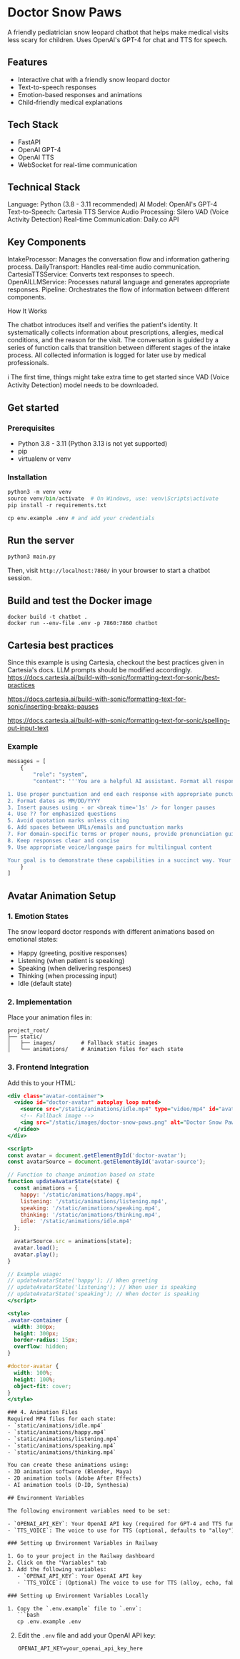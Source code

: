 # Doctor Snow Paws

A friendly pediatrician snow leopard chatbot that helps make medical visits less scary for children. Uses OpenAI's GPT-4 for chat and TTS for speech.

## Features
- Interactive chat with a friendly snow leopard doctor
- Text-to-speech responses
- Emotion-based responses and animations
- Child-friendly medical explanations

## Tech Stack
- FastAPI
- OpenAI GPT-4
- OpenAI TTS
- WebSocket for real-time communication

## Technical Stack

Language: Python (3.8 - 3.11 recommended)
AI Model: OpenAI's GPT-4
Text-to-Speech: Cartesia TTS Service
Audio Processing: Silero VAD (Voice Activity Detection)
Real-time Communication: Daily.co API

## Key Components

IntakeProcessor: Manages the conversation flow and information gathering process.
DailyTransport: Handles real-time audio communication.
CartesiaTTSService: Converts text responses to speech.
OpenAILLMService: Processes natural language and generates appropriate responses.
Pipeline: Orchestrates the flow of information between different components.

How It Works

The chatbot introduces itself and verifies the patient's identity.
It systematically collects information about prescriptions, allergies, medical conditions, and the reason for the visit.
The conversation is guided by a series of function calls that transition between different stages of the intake process.
All collected information is logged for later use by medical professionals.

ℹ️ The first time, things might take extra time to get started since VAD (Voice Activity Detection) model needs to be downloaded.

## Get started

### Prerequisites
- Python 3.8 - 3.11 (Python 3.13 is not yet supported)
- pip
- virtualenv or venv

### Installation

```python
python3 -m venv venv
source venv/bin/activate  # On Windows, use: venv\Scripts\activate
pip install -r requirements.txt

cp env.example .env # and add your credentials
```


## Run the server

```bash
python3 main.py
```

Then, visit `http://localhost:7860/` in your browser to start a chatbot session.

## Build and test the Docker image

```
docker build -t chatbot .
docker run --env-file .env -p 7860:7860 chatbot
```
## Cartesia best practices

Since this example is using Cartesia, checkout the best practices given in Cartesia's docs. LLM prompts should be modified accordingly.
<https://docs.cartesia.ai/build-with-sonic/formatting-text-for-sonic/best-practices>

<https://docs.cartesia.ai/build-with-sonic/formatting-text-for-sonic/inserting-breaks-pauses>

<https://docs.cartesia.ai/build-with-sonic/formatting-text-for-sonic/spelling-out-input-text>
### Example
```python
messages = [
    {
        "role": "system",
        "content": '''You are a helpful AI assistant. Format all responses following these guidelines:

1. Use proper punctuation and end each response with appropriate punctuation
2. Format dates as MM/DD/YYYY
3. Insert pauses using - or <break time='1s' /> for longer pauses
4. Use ?? for emphasized questions
5. Avoid quotation marks unless citing
6. Add spaces between URLs/emails and punctuation marks
7. For domain-specific terms or proper nouns, provide pronunciation guidance in [brackets]
8. Keep responses clear and concise
9. Use appropriate voice/language pairs for multilingual content

Your goal is to demonstrate these capabilities in a succinct way. Your output will be converted to audio, so maintain natural communication flow. Respond creatively and helpfully, but keep responses brief. Start by introducing yourself.'''
    }
]
```

## Avatar Animation Setup

### 1. Emotion States
The snow leopard doctor responds with different animations based on emotional states:
- Happy (greeting, positive responses)
- Listening (when patient is speaking)
- Speaking (when delivering responses)
- Thinking (when processing input)
- Idle (default state)

### 2. Implementation
Place your animation files in:
```
project_root/
├── static/
│   ├── images/        # Fallback static images
│   └── animations/    # Animation files for each state
```

### 3. Frontend Integration
Add this to your HTML:

```html:static/index.html
<div class="avatar-container">
  <video id="doctor-avatar" autoplay loop muted>
    <source src="/static/animations/idle.mp4" type="video/mp4" id="avatar-source">
    <!-- Fallback image -->
    <img src="/static/images/doctor-snow-paws.png" alt="Doctor Snow Paws">
  </video>
</div>

<script>
const avatar = document.getElementById('doctor-avatar');
const avatarSource = document.getElementById('avatar-source');

// Function to change animation based on state
function updateAvatarState(state) {
  const animations = {
    happy: '/static/animations/happy.mp4',
    listening: '/static/animations/listening.mp4',
    speaking: '/static/animations/speaking.mp4',
    thinking: '/static/animations/thinking.mp4',
    idle: '/static/animations/idle.mp4'
  };
  
  avatarSource.src = animations[state];
  avatar.load();
  avatar.play();
}

// Example usage:
// updateAvatarState('happy'); // When greeting
// updateAvatarState('listening'); // When user is speaking
// updateAvatarState('speaking'); // When doctor is speaking
</script>

<style>
.avatar-container {
  width: 300px;
  height: 300px;
  border-radius: 15px;
  overflow: hidden;
}

#doctor-avatar {
  width: 100%;
  height: 100%;
  object-fit: cover;
}
</style>

### 4. Animation Files
Required MP4 files for each state:
- `static/animations/idle.mp4`
- `static/animations/happy.mp4`
- `static/animations/listening.mp4`
- `static/animations/speaking.mp4`
- `static/animations/thinking.mp4`

You can create these animations using:
- 3D animation software (Blender, Maya)
- 2D animation tools (Adobe After Effects)
- AI animation tools (D-ID, Synthesia)

## Environment Variables

The following environment variables need to be set:

- `OPENAI_API_KEY`: Your OpenAI API key (required for GPT-4 and TTS functionality)
- `TTS_VOICE`: The voice to use for TTS (optional, defaults to "alloy")

### Setting up Environment Variables in Railway

1. Go to your project in the Railway dashboard
2. Click on the "Variables" tab
3. Add the following variables:
   - `OPENAI_API_KEY`: Your OpenAI API key
   - `TTS_VOICE`: (Optional) The voice to use for TTS (alloy, echo, fable, onyx, nova, shimmer)

### Setting up Environment Variables Locally

1. Copy the `.env.example` file to `.env`:
   ```bash
   cp .env.example .env
   ```

2. Edit the `.env` file and add your OpenAI API key:
   ```
   OPENAI_API_KEY=your_openai_api_key_here
   ```
